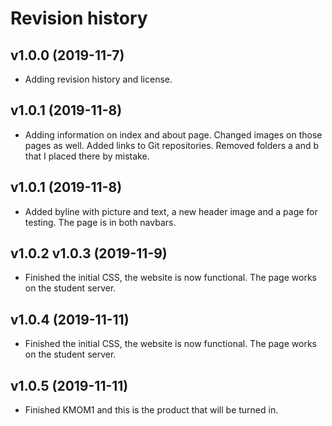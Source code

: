 Revision history
======================

v1.0.0 (2019-11-7)
----------------------

* Adding revision history and license.

v1.0.1 (2019-11-8)
------------------------

* Adding information on index and about page. Changed images on those pages as well. Added links to Git repositories. Removed folders a and b that I placed there by mistake.

v1.0.1 (2019-11-8)
------------------------

* Added byline with picture and text, a new header image and a page for testing. The page is in both navbars.

v1.0.2 v1.0.3 (2019-11-9)
------------------------

* Finished the initial CSS, the website is now functional. The page works on the student server.

v1.0.4 (2019-11-11)
------------------------

* Finished the initial CSS, the website is now functional. The page works on the student server.

v1.0.5 (2019-11-11)
------------------------

* Finished KMOM1 and this is the product that will be turned in.
